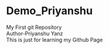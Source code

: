 # Demo_Priyanshu
My First git Repository
<br>
Author-Priyanshu Yanz
<br>
This is just for learning my Github Page


